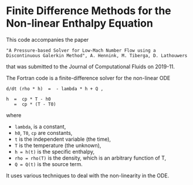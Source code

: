 # Finite Difference Methods for the Non-linear Enthalpy Equation

This code accompanies the paper

    "A Pressure-based Solver for Low-Mach Number Flow using a Discontinuous Galerkin Method", A. Hennink, M. Tiberga, D. Lathouwers

that was submitted to the Journal of Computational Fluids on 2019-11.

The Fortran code is a finite-difference solver for the non-linear ODE

    d/dt (rho * h)  =  - lambda * h + Q ,

    h  =  cp * T - h0
       =  cp * (T - T0)

where 

* `lambda`,         is a constant,
* `h0`, `T0`, `cp`      are constants,
* `t`               is the independent variable (the time),
* `T`               is the temperature (the unknown),
* `h = h(t)`        is the specific enthalpy,
* `rho = rho(T)`    is the density, which is an arbitrary function of T,
* `Q = Q(t)`        is the source term.

It uses various techniques to deal with the non-linearity in the ODE. 

